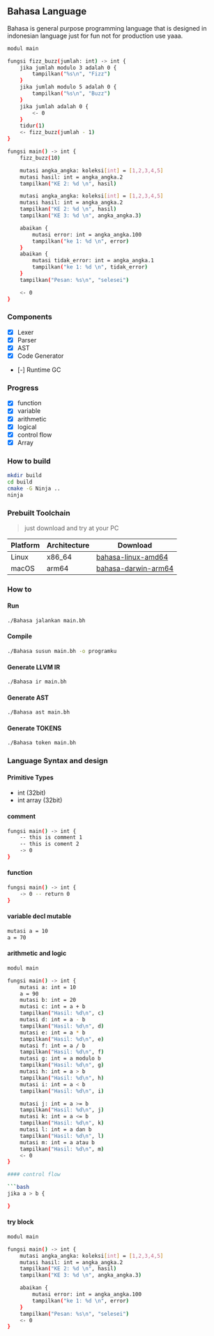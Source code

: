 ## Bahasa Language



Bahasa is general purpose programming language that is designed in indonesian language just for fun not for production use yaaa.

```bash
modul main

fungsi fizz_buzz(jumlah: int) -> int {
    jika jumlah modulo 3 adalah 0 {
        tampilkan("%s\n", "Fizz")
    }
    jika jumlah modulo 5 adalah 0 {
        tampilkan("%s\n", "Buzz")
    }
    jika jumlah adalah 0 {
        <- 0
    }
    tidur(1)
    <- fizz_buzz(jumlah - 1)
}

fungsi main() -> int {
    fizz_buzz(10)

    mutasi angka_angka: koleksi[int] = [1,2,3,4,5]
    mutasi hasil: int = angka_angka.2
    tampilkan("KE 2: %d \n", hasil)

    mutasi angka_angka: koleksi[int] = [1,2,3,4,5]
    mutasi hasil: int = angka_angka.2
    tampilkan("KE 2: %d \n", hasil)
    tampilkan("KE 3: %d \n", angka_angka.3)

    abaikan {
        mutasi error: int = angka_angka.100
        tampilkan("ke 1: %d \n", error)
    }
    abaikan {
        mutasi tidak_error: int = angka_angka.1
        tampilkan("ke 1: %d \n", tidak_error)
    }
    tampilkan("Pesan: %s\n", "selesei")

    <- 0
}
```

### Components

- [x] Lexer
- [x] Parser
- [x] AST
- [x] Code Generator
- [-] Runtime GC

### Progress

- [x] function
- [x] variable
- [x] arithmetic
- [x] logical
- [x] control flow
- [x] Array

### How to build

```bash
mkdir build
cd build
cmake -G Ninja ..
ninja
```

### Prebuilt Toolchain
> just download and try at your PC


| Platform | Architecture | Download |
|----------|--------------|----------|
| Linux    | x86_64       | [bahasa-linux-amd64](/prebuilt/bahasa-linux-amd64) |
| macOS    | arm64        | [bahasa-darwin-arm64](prebuilt/bahasa-darwin-arm64) |



### How to

#### Run

```bash
./Bahasa jalankan main.bh
```

#### Compile

```bash
./Bahasa susun main.bh -o programku
```

#### Generate LLVM IR
```bash
./Bahasa ir main.bh 
```

#### Generate AST
```bash
./Bahasa ast main.bh 
```
#### Generate TOKENS
```bash
./Bahasa token main.bh 
```

### Language Syntax and design

#### Primitive Types

- int (32bit)
- int array (32bit)

#### comment
```bash
fungsi main() -> int {
    -- this is comment 1
    -- this is coment 2
    -> 0
}
```

#### function

```bash
fungsi main() -> int {
    -> 0 -- return 0
}
```

#### variable decl mutable

```bash
mutasi a = 10
a = 70
```


#### arithmetic and logic

```bash
modul main

fungsi main() -> int {
    mutasi a: int = 10
    a = 90
    mutasi b: int = 20
    mutasi c: int = a + b
    tampilkan("Hasil: %d\n", c)
    mutasi d: int = a - b
    tampilkan("Hasil: %d\n", d)
    mutasi e: int = a * b
    tampilkan("Hasil: %d\n", e)
    mutasi f: int = a / b
    tampilkan("Hasil: %d\n", f)
    mutasi g: int = a modulo b
    tampilkan("Hasil: %d\n", g)
    mutasi h: int = a > b
    tampilkan("Hasil: %d\n", h)
    mutasi i: int = a < b
    tampilkan("Hasil: %d\n", i)

    mutasi j: int = a >= b
    tampilkan("Hasil: %d\n", j)
    mutasi k: int = a <= b
    tampilkan("Hasil: %d\n", k)
    mutasi l: int = a dan b
    tampilkan("Hasil: %d\n", l)
    mutasi m: int = a atau b
    tampilkan("Hasil: %d\n", m)
    <- 0
}

#### control flow

```bash
jika a > b {

}
```

#### try block

```bash
modul main

fungsi main() -> int {
    mutasi angka_angka: koleksi[int] = [1,2,3,4,5]
    mutasi hasil: int = angka_angka.2
    tampilkan("KE 2: %d \n", hasil)
    tampilkan("KE 3: %d \n", angka_angka.3)

    abaikan {
        mutasi error: int = angka_angka.100
        tampilkan("ke 1: %d \n", error)
    }
    tampilkan("Pesan: %s\n", "selesei")
    <- 0
}
```